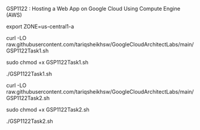 GSP1122 :  Hosting a Web App on Google Cloud Using Compute Engine (AWS) 

export ZONE=us-central1-a

curl -LO raw.githubusercontent.com/tariqsheikhsw/GoogleCloudArchitectLabs/main/GSP1122Task1.sh

sudo chmod +x GSP1122Task1.sh

./GSP1122Task1.sh

curl -LO raw.githubusercontent.com/tariqsheikhsw/GoogleCloudArchitectLabs/main/GSP1122Task2.sh

sudo chmod +x GSP1122Task2.sh

./GSP1122Task2.sh


